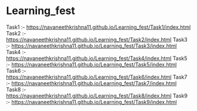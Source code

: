 # Learning_fest
Task1 :- https://navaneethkrishna11.github.io/Learning_fest/Task1/index.html
Task2 :- https://navaneethkrishna11.github.io/Learning_fest/Task2/index.html
Task3 :- https://navaneethkrishna11.github.io/Learning_fest/Task3/index.html
Task4 :- https://navaneethkrishna11.github.io/Learning_fest/Task4/index.html
Task5 :- https://navaneethkrishna11.github.io/Learning_fest/Task5/index.html
Task6 :- https://navaneethkrishna11.github.io/Learning_fest/Task6/index.html
Task7 :- https://navaneethkrishna11.github.io/Learning_fest/Task7/index.html
Task8 :- https://navaneethkrishna11.github.io/Learning_fest/Task8/index.html
Task9 :- https://navaneethkrishna11.github.io/Learning_fest/Task9/index.html
